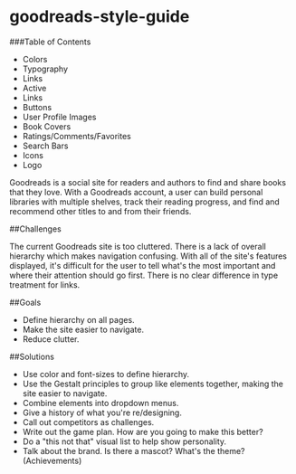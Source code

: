 # goodreads-style-guide

###Table of Contents 

- Colors
- Typography
- Links
- Active
- Links
- Buttons
- User Profile Images
- Book Covers
- Ratings/Comments/Favorites
- Search Bars
- Icons
- Logo

Goodreads is a social site for readers and authors to find and share books that they love. With a Goodreads account, a user can build personal libraries with multiple shelves, track their reading progress, and find and recommend other titles to and from their friends.  

##Challenges  

The current Goodreads site is too cluttered. There is a lack of overall hierarchy which makes navigation confusing. With all of the site's features displayed, it's difficult for the user to tell what's the most important and where their attention should go first. There is no clear difference in type treatment for links.   

##Goals  

- Define hierarchy on all pages.
- Make the site easier to navigate.
- Reduce clutter.  

##Solutions  

- Use color and font-sizes to define hierarchy.
- Use the Gestalt principles to group like elements together, making the site easier to navigate.
- Combine elements into dropdown menus.
- Give a history of what you're re/designing. 
- Call out competitors as challenges.
- Write out the game plan. How are you going to make this better?
- Do a "this not that" visual list to help show personality.
- Talk about the brand. Is there a mascot? What's the theme? (Achievements)  

